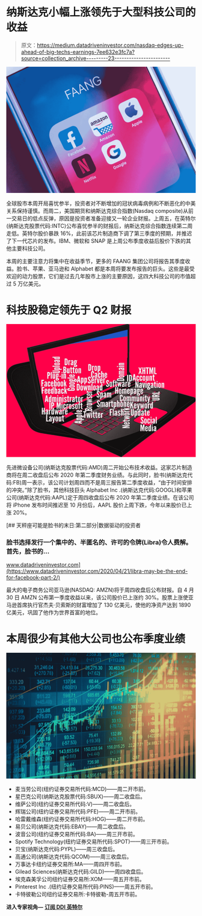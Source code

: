 # 纳斯达克小幅上涨领先于大型科技公司的收益

> 原文：<https://medium.datadriveninvestor.com/nasdaq-edges-up-ahead-of-big-techs-earnings-7ee632e3fc7a?source=collection_archive---------23----------------------->

![](img/4be788dcfdf992ccfde16a2cfbbd166c.png)

全球股市本周开局喜忧参半，投资者对不断增加的冠状病毒病例和不断恶化的中美关系保持谨慎。而周二，美国期货和纳斯达克综合指数(Nasdaq composite)从前一交易日的低点反弹，原因是投资者准备迎接又一轮企业财报。上周五，在英特尔(纳斯达克股票代码:INTC)公布喜忧参半的财报后，纳斯达克综合指数连续第二周走低。英特尔股价暴跌 16%，此前该芯片制造商下调了第三季度的预期，并推迟了下一代芯片的发布。IBM、微软和 SNAP 是上周公布季度收益后股价下跌的其他主要科技公司。

本周的主要注意力将集中在收益季节，更多的 FAANG 集团公司将报告其季度收益。脸书、苹果、亚马逊和 Alphabet 都是本周将要发布报告的巨头。这些是最受欢迎的动力股票，它们是过去几年股市上涨的主要原因，这四大科技公司的市值超过 5 万亿美元。

# 科技股稳定领先于 Q2 财报

![](img/651c05768d449015e25126fc2716e105.png)

先进微设备公司(纳斯达克股票代码:AMD)周二开始公布技术收益。这家芯片制造商将在周二收盘后公布 2020 年第二季度财务业绩。与此同时，脸书(纳斯达克代码:FB)周一表示，该公司计划周四而不是周三报告第二季度收益，“由于时间安排的冲突。”除了脸书，其他科技巨头 Alphabet Inc .(纳斯达克代码:GOOGL)和苹果公司(纳斯达克代码:AAPL)定于周四收盘后公布 2020 年第二季度业绩。在该公司将 iPhone 发布时间推迟至 10 月份后，AAPL 股价上周下跌，今年以来股价已上涨 20%。

[](https://www.datadriveninvestor.com/2020/04/21/libra-may-be-the-end-for-facebook-part-2/) [## 天秤座可能是脸书的末日:第二部分|数据驱动的投资者

### 脸书选择发行一个集中的、半匿名的、许可的令牌(Libra)令人费解。首先，脸书的…

www.datadriveninvestor.com](https://www.datadriveninvestor.com/2020/04/21/libra-may-be-the-end-for-facebook-part-2/) 

最大的电子商务公司亚马逊(NASDAQ: AMZN)将于周四收盘后公布财报。自 4 月 30 日 AMZN 公布第一季度收益以来，该公司股价已上涨约 30%。股票上涨使亚马逊首席执行官杰夫·贝索斯的财富增加了 130 亿美元，使他的净资产达到 1890 亿美元，巩固了他作为世界首富的地位。

# 本周很少有其他大公司也公布季度业绩

![](img/4baedbe73777524c14a65c590a8549b9.png)

*   麦当劳公司(纽约证券交易所代码:MCD)——周二开市前。
*   星巴克公司(纳斯达克股票代码:SBUX)——周二收盘后。
*   维萨公司(纽约证券交易所代码:V)——周二收盘后。
*   辉瑞公司(纽约证券交易所代码:PFE)——周二开市前。
*   哈雷戴维森(纽约证券交易所代码:HOG)——周二开市前。
*   易贝公司(纳斯达克代码:EBAY)——周二收盘后。
*   波音公司(纽约证券交易所代码:BA)——周三开市前。
*   Spotify Technology(纽约证券交易所代码:SPOT)——周三开市前。
*   贝宝(纳斯达克代码:PYPL)——周三收盘后。
*   高通公司(纳斯达克代码:QCOM)——周三收盘后。
*   万事达卡纽约证券交易所:MA——周四开市前。
*   Gilead Sciences(纳斯达克代码:GILD)——周四收盘后。
*   埃克森美孚公司纽约证券交易所:XOM——周五开市前。
*   Pinterest Inc .(纽约证券交易所代码:PINS)——周五开市前。
*   卡特彼勒公司纽约证券交易所:卡特彼勒-周五开市前。

**进入专家视角—** [**订阅 DDI 英特尔**](https://datadriveninvestor.com/ddi-intel)